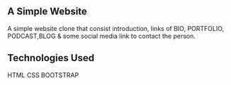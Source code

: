 ## A Simple Website
A simple website clone that consist introduction, links of BIO, PORTFOLIO, PODCAST,BLOG & some social media link to contact the person.


## Technologies Used
HTML
CSS
BOOTSTRAP


